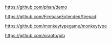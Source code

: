 
https://github.com/phan/demo

https://github.com/FirebaseExtended/firepad

https://github.com/monkeytypegame/monkeytype

https://github.com/oraoto/pib
